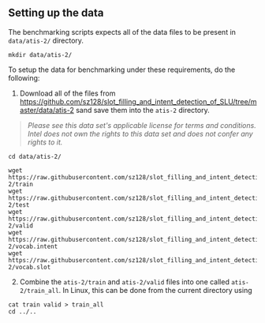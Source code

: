 ## Setting up the data

The benchmarking scripts expects all of the data files to be present in `data/atis-2/` directory.

```
mkdir data/atis-2/
```

To setup the data for benchmarking under these requirements, do the following:

1. Download all of the files from https://github.com/sz128/slot_filling_and_intent_detection_of_SLU/tree/master/data/atis-2 sand save them into the `atis-2` directory.
> *Please see this data set's applicable license for terms and conditions. Intel does not own the rights to this data set and does not confer any rights to it.*


	
```
cd data/atis-2/

wget  https://raw.githubusercontent.com/sz128/slot_filling_and_intent_detection_of_SLU/master/data/atis-2/train
wget https://raw.githubusercontent.com/sz128/slot_filling_and_intent_detection_of_SLU/master/data/atis-2/test
wget https://raw.githubusercontent.com/sz128/slot_filling_and_intent_detection_of_SLU/master/data/atis-2/valid
wget https://raw.githubusercontent.com/sz128/slot_filling_and_intent_detection_of_SLU/master/data/atis-2/vocab.intent
wget https://raw.githubusercontent.com/sz128/slot_filling_and_intent_detection_of_SLU/master/data/atis-2/vocab.slot
```
	
2. Combine the `atis-2/train` and `atis-2/valid` files into one called `atis-2/train_all`.  In Linux, this can be done from the current directory using

```shell
cat train valid > train_all
cd ../..
```
